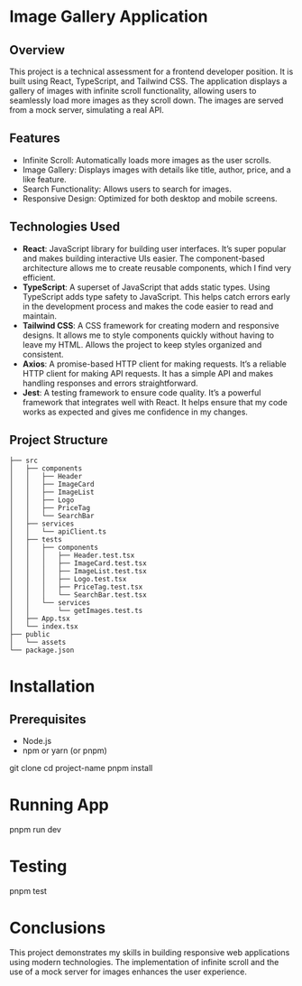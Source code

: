 # Image Gallery Application

## Overview

This project is a technical assessment for a frontend developer position. It is built using React, TypeScript, and Tailwind CSS. The application displays a gallery of images with infinite scroll functionality, allowing users to seamlessly load more images as they scroll down. The images are served from a mock server, simulating a real API.

## Features

- Infinite Scroll: Automatically loads more images as the user scrolls.
- Image Gallery: Displays images with details like title, author, price, and a like feature.
- Search Functionality: Allows users to search for images.
- Responsive Design: Optimized for both desktop and mobile screens.

## Technologies Used

- **React**: JavaScript library for building user interfaces. It’s super popular and makes building interactive UIs easier. The component-based architecture allows me to create reusable components, which I find very efficient.
- **TypeScript**: A superset of JavaScript that adds static types. Using TypeScript adds type safety to JavaScript. This helps catch errors early in the development process and makes the code easier to read and maintain.
- **Tailwind CSS**: A CSS framework for creating modern and responsive designs. It allows me to style components quickly without having to leave my HTML. Allows the project to keep styles organized and consistent.
- **Axios**: A promise-based HTTP client for making requests. It’s a reliable HTTP client for making API requests. It has a simple API and makes handling responses and errors straightforward.
- **Jest**: A testing framework to ensure code quality. It’s a powerful framework that integrates well with React. It helps ensure that my code works as expected and gives me confidence in my changes.

## Project Structure

```plaintext
├── src
│   ├── components
│   │   ├── Header
│   │   ├── ImageCard
│   │   ├── ImageList
│   │   ├── Logo
│   │   ├── PriceTag
│   │   └── SearchBar
│   ├── services
│   │   └── apiClient.ts
│   ├── tests
│   │   ├── components
│   │   │   ├── Header.test.tsx
│   │   │   ├── ImageCard.test.tsx
│   │   │   ├── ImageList.test.tsx
│   │   │   ├── Logo.test.tsx
│   │   │   ├── PriceTag.test.tsx
│   │   │   └── SearchBar.test.tsx
│   │   └── services
│   │       └── getImages.test.ts
│   ├── App.tsx
│   └── index.tsx
├── public
│   └── assets
└── package.json
```

# Installation

## Prerequisites

- Node.js
- npm or yarn (or pnpm)

git clone <repository-url>
cd project-name
pnpm install

# Running App

pnpm run dev

# Testing

pnpm test

# Conclusions

This project demonstrates my skills in building responsive web applications using modern technologies. The implementation of infinite scroll and the use of a mock server for images enhances the user experience.
